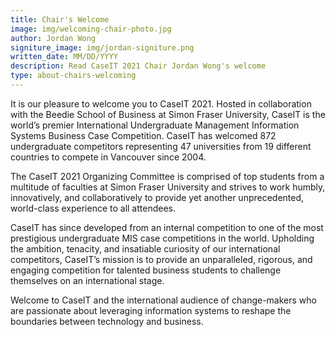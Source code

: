 ```yaml
---
title: Chair's Welcome
image: img/welcoming-chair-photo.jpg
author: Jordan Wong
signiture_image: img/jordan-signiture.png
written_date: MM/DD/YYYY
description: Read CaseIT 2021 Chair Jordan Wong's welcome
type: about-chairs-welcoming
---
```

It is our pleasure to welcome you to CaseIT 2021. Hosted in collaboration with the Beedie School of Business at Simon Fraser University, CaseIT is the world’s premier International Undergraduate Management Information Systems Business Case Competition. CaseIT has welcomed 872 undergraduate competitors representing 47 universities from 19 different countries to compete in Vancouver since 2004.

The CaseIT 2021 Organizing Committee is comprised of top students from a multitude of faculties at Simon Fraser University and strives to work humbly, innovatively, and collaboratively to provide yet another unprecedented, world-class experience to all attendees.

CaseIT has since developed from an internal competition to one of the most prestigious undergraduate MIS case competitions in the world. Upholding the ambition, tenacity, and insatiable curiosity of our international competitors, CaseIT’s mission is to provide an unparalleled, rigorous, and engaging competition for talented business students to challenge themselves on an international stage. 

Welcome to CaseIT and the international audience of change-makers who are passionate about leveraging information systems to reshape the boundaries between technology and business.